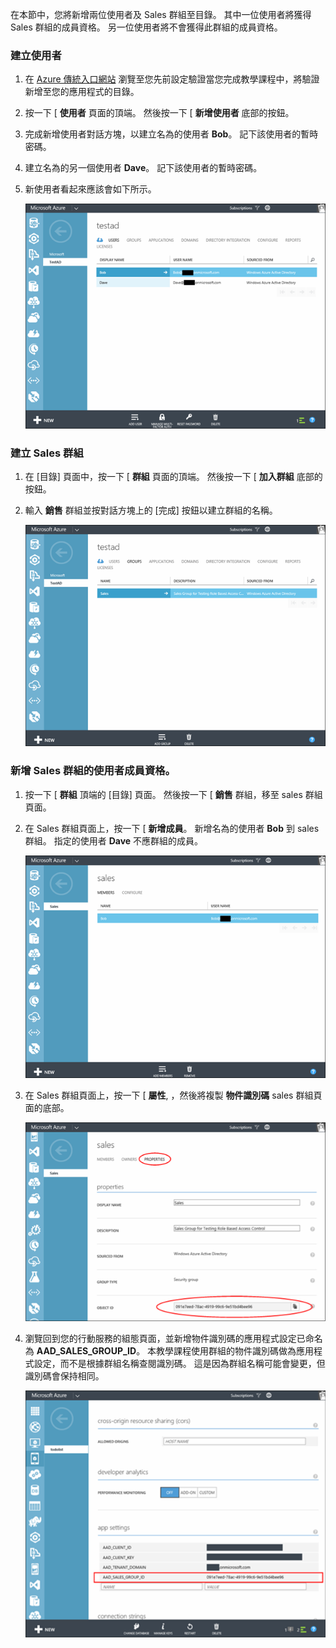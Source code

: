 在本節中，您將新增兩位使用者及 Sales 群組至目錄。 其中一位使用者將獲得 Sales 群組的成員資格。 另一位使用者將不會獲得此群組的成員資格。 

### 建立使用者


1. 在 [Azure 傳統入口網站](https://manage.windowsazure.com) 瀏覽至您先前設定驗證當您完成教學課程中，將驗證新增至您的應用程式的目錄。
2. 按一下 [ **使用者** 頁面的頂端。 然後按一下 [ **新增使用者** 底部的按鈕。 
3. 完成新增使用者對話方塊，以建立名為的使用者 **Bob**。 記下該使用者的暫時密碼。 
4. 建立名為的另一個使用者 **Dave**。 記下該使用者的暫時密碼。
5. 新使用者看起來應該會如下所示。

    ![](./media/mobile-services-aad-rbac-create-sales-group/users.png)    


### 建立 Sales 群組


1. 在 [目錄] 頁面中，按一下 [ **群組** 頁面的頂端。 然後按一下 [ **加入群組** 底部的按鈕。 
2. 輸入 **銷售** 群組並按對話方塊上的 [完成] 按鈕以建立群組的名稱。 

    ![](./media/mobile-services-aad-rbac-create-sales-group/sales-group.png)

### 新增 Sales 群組的使用者成員資格。


1. 按一下 [ **群組** 頂端的 [目錄] 頁面。 然後按一下 [ **銷售** 群組，移至 sales 群組頁面。 
2. 在 Sales 群組頁面上，按一下 [ **新增成員**。 新增名為的使用者 **Bob** 到 sales 群組。 指定的使用者 **Dave** 不應群組的成員。

    ![](./media/mobile-services-aad-rbac-create-sales-group/group-membership.png)

3. 在 Sales 群組頁面上，按一下 [ **屬性**, ，然後將複製 **物件識別碼** sales 群組頁面的底部。 

   
    ![](./media/mobile-services-aad-rbac-create-sales-group/sales-group-id.png)

4. 瀏覽回到您的行動服務的組態頁面，並新增物件識別碼的應用程式設定已命名為 **AAD\_SALES\_GROUP\_ID**。 本教學課程使用群組的物件識別碼做為應用程式設定，而不是根據群組名稱查閱識別碼。 這是因為群組名稱可能會變更，但識別碼會保持相同。

    ![](./media/mobile-services-aad-rbac-create-sales-group/sales-group-id-app-setting.png)
